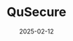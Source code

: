 ---  
layout: startup_page  
title: "QuSecure"  
id: "qusecure.com"  
permalink: "/qusecurequsecure.com02122025/"  
website: "https://www.qusecure.com"  
funding_round: "Series A"  
funding_amount: "$28M"  
investors: "Two Bear Capital, Accenture Ventures"  
about: "QuSecure is a leader in post-quantum cryptography (PQC) providing crypto-agile, quantum-resistant cybersecurity solutions. Their platform addresses the urgent need for quantum-resilient cybersecurity, helping organizations protect sensitive data against threats from quantum computers and other emerging vulnerabilities. QuSecure's flagship product, QuProtect, provides an easy transition path to quantum-resiliency."  
markets: "Cybersecurity, Quantum Computing, Computer and Network Security"  
hq: "San Mateo, California, United States"  
founded_year: "2019"  
linkedin: "https://www.linkedin.com/company/qusecure"  
twitter: "https://twitter.com/qusecure"  
instagram: ""  
facebook: "https://www.facebook.com/100089792079155"  
crunchbase: "https://www.crunchbase.com/organization/qusecure"  
pitchbook: "https://pitchbook.com/profiles/company/439363-90"  

date_display: "12-Feb-2025"  
date: "2025-02-12"

# SEO Optimization  
meta_title: "QuSecure - Series A Funding ($28M)"  
meta_description: "QuSecure, QuSecure is a leader in post-quantum cryptography (PQC) providing crypto-agile, quantum-resistant cybersecurity solutions. Their platform addresses th..."  
meta_keywords: "QuSecure, Cybersecurity, Quantum Computing, Computer and Network Security, Series A funding"  
canonical_url: "https://startup.projectstartups.com/qusecurequsecure.com02122025/"  
---